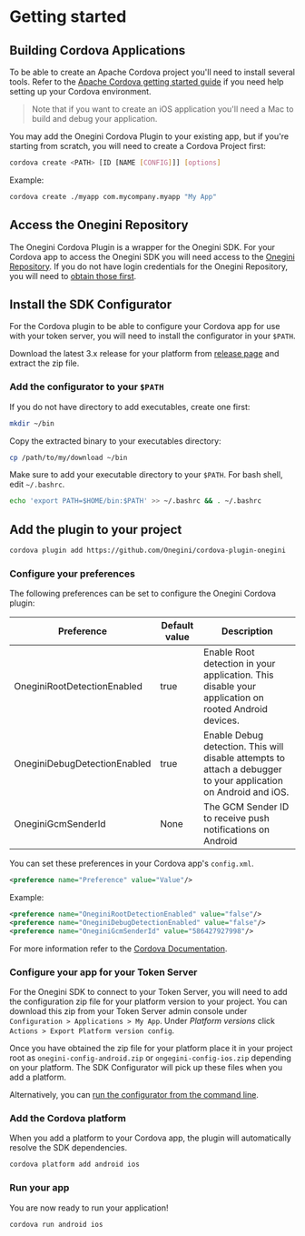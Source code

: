 # Getting started

<!-- toc -->

## Building Cordova Applications

To be able to create an Apache Cordova project you'll need to install several tools. Refer to the [Apache Cordova getting started guide](https://cordova.apache.org/#getstarted) if you need help setting up your Cordova environment.

> Note that if you want to create an iOS application you'll need a Mac to build and debug your application.

You may add the Onegini Cordova Plugin to your existing app, but if you're starting from scratch, you will need to create a Cordova Project first:

```sh
cordova create <PATH> [ID [NAME [CONFIG]]] [options]
```    

Example:
```sh
cordova create ./myapp com.mycompany.myapp "My App"
```

## Access the Onegini Repository

The Onegini Cordova Plugin is a wrapper for the Onegini SDK. For your Cordova app to access the Onegini SDK you will need access to the [Onegini Repository](https://repo.onegini.com/). If you do not have login credentials for the Onegini Repository, you will need to [obtain those first](https://docs.onegini.com/app-developer-quickstart.html#step1). 

## Install the SDK Configurator

For the Cordova plugin to be able to configure your Cordova app for use with your token server, you will need to install the configurator in your `$PATH`.

Download the latest 3.x release for your platform from [release page](https://github.com/Onegini/onegini-sdk-configurator/releases) and extract the zip file.

### Add the configurator to your `$PATH`

If you do not have directory to add executables, create one first:

```sh
mkdir ~/bin
```

Copy the extracted binary to your executables directory:

```sh
cp /path/to/my/download ~/bin
```

Make sure to add your executable directory to your `$PATH`. For bash shell, edit `~/.bashrc`.

```sh
echo 'export PATH=$HOME/bin:$PATH' >> ~/.bashrc && . ~/.bashrc
```

## Add the plugin to your project

```sh
cordova plugin add https://github.com/Onegini/cordova-plugin-onegini
```

### Configure your preferences

The following preferences can be set to configure the Onegini Cordova plugin:

| Preference | Default value | Description |
| --- | --- | --- |
| OneginiRootDetectionEnabled | true | Enable Root detection in your application. This disable your application on rooted Android devices. |
| OneginiDebugDetectionEnabled | true | Enable Debug detection. This will disable attempts to attach a debugger to your application on Android and iOS. |
| OneginiGcmSenderId | None | The GCM Sender ID to receive push notifications on Android |

You can set these preferences in your Cordova app's `config.xml`.

```xml
<preference name="Preference" value="Value"/>
```

Example:
```xml
<preference name="OneginiRootDetectionEnabled" value="false"/>
<preference name="OneginiDebugDetectionEnabled" value="false"/>
<preference name="OneginiGcmSenderId" value="586427927998"/>
```

For more information refer to the [Cordova Documentation](https://cordova.apache.org/docs/en/latest/config_ref/#preference).


### Configure your app for your Token Server

For the Onegini SDK to connect to your Token Server, you will need to add the configuration zip file for your platform version to your project. You can download this zip from your Token Server admin console under `Configuration > Applications > My App`. Under _Platform versions_ click `Actions > Export Platform version config`.

Once you have obtained the zip file for your platform place it in your project root as `onegini-config-android.zip` or `ongegini-config-ios.zip` depending on your platform. The SDK Configurator will pick up these files when you add a platform.

Alternatively, you can [run the configurator from the command line](https://github.com/Onegini/onegini-sdk-configurator#usage).

### Add the Cordova platform

When you add a platform to your Cordova app, the plugin will automatically resolve the SDK dependencies.

```sh
cordova platform add android ios
```

### Run your app

You are now ready to run your application!

```sh
cordova run android ios
```
